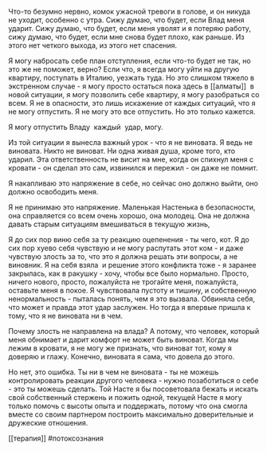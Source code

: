 Что-то безумно нервно, комок ужасной тревоги в голове, и он никуда не уходит, особенно с утра. Сижу думаю, что будет, если Влад меня ударит. Сижу думаю, что будет, если меня уволят и я потеряю работу, сижу думаю, что будет, если мне снова будет плохо, как раньше. Из этого нет четкого выхода, из этого нет спасения.

Я могу набросать себе план отступления, если что-то будет не так, но это же не поможет, верно? Если что, я всегда могу уйти на другую квартиру, поступать в Италию, уезжать туда. Но это слишком тяжело в экстренном случае - я могу просто остаться пока здесь в [[алматы]]  в новой ситуации, я могу позволить себе квартиру, я могу разобраться со всем. Я не в опасности, это лишь искажение от каждых ситуаций, что я не могу отпустить. Я не могу это все отпустить. Но это только кажется. 

Я могу отпустить Владу  каждый  удар, могу. 

Из той ситуации я вынесла важный урок - что я не виновата. Я ведь не виновата. Никто не виноват. Ни одна живая душа, кроме того, кто ударил. Эта ответственность не висит на мне, когда он спихнул меня с кровати - он сделал это сам, извинился и пережил - он даже не помнит.

Я накапливаю это напряжение в себе, но сейчас оно должно выйти, оно должно освободить меня.

Я не принимаю это напряжение. Маленькая Настенька в безопасности, она справляется со всем очень хорошо, она молодец. Она не должна давать старым ситуациям вмешиваться в текущую жизнь,  

Я до сих пор виню себя за ту реакцию оцепенения - ты чего, кот. Я до сих пор хуево себя чувствую и не могу распутать этот ком - и даже чувствую злость за то, что это я должна решать эти вопросы, а не виновник. Я на себя взяла  и решение этого конфликта тоже - я заранее закрылась, как в ракушку - хочу, чтобы все было нормально. Просто, ничего нового, просто, пожалуйста не трогайте меня, пожалуйста, оставьте меня в покое. Я чувствовала пустоту и тишину, и собственную ненормальность - пыталась понять, чем я это вызвала. Обвиняла себя, что может и правда этот удар заслужен. Но тогда я впервые пришла к тому, что я не виновата ни в чем. 

Почему злость не направлена на влада? А потому, что человек, который меня обнимает и дарит комфорт не может быть виноват. Когда мы лежим в кровати, я не могу же признать, что виноват тот, кому я доверяю и глажу. Конечно, виновата я сама, что довела до этого.

Но нет, это ошибка. Ты ни в чем не виновата - ты не можешь контролировать реакции другого человека - нужно позаботиться о себе - это ты можешь сделать. Той Насте я бы посоветовала бежать и искать свой собственный стержень и пожить одной, текущей Насте я могу только помочь с высоты опыта и поддержать, потому что она смогла вместе со своим партнером построить максимально доверительные и дружеские отношения.

[[терапия]] #потоксознания 